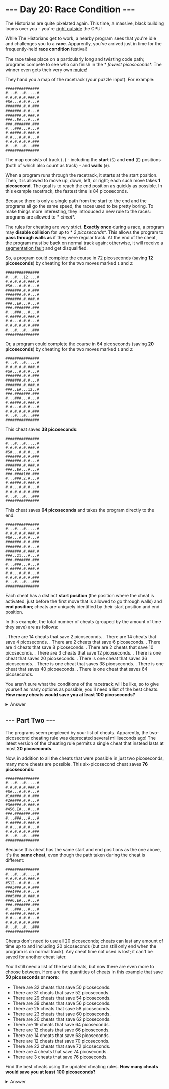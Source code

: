 # --- Day 20: Race Condition ---

The Historians are quite pixelated again. This time, a massive, black building looms over you -
you're [right outside](https://adventofcode.com/2017/day/24) the CPU!

While The Historians get to work, a nearby program sees that you're idle and challenges you to a **race**. Apparently,
you've arrived just in time for the frequently-held **race condition** festival!

The race takes place on a particularly long and twisting code path; programs compete to see who can finish in the *
*fewest picoseconds**. The winner even gets their very
own [mutex](https://en.wikipedia.org/wiki/Lock_(computer_science))!

They hand you a map of the racetrack (your puzzle input). For example:

```
###############
#...#...#.....#
#.#.#.#.#.###.#
#S#...#.#.#...#
#######.#.#.###
#######.#.#...#
#######.#.###.#
###..E#...#...#
###.#######.###
#...###...#...#
#.#####.#.###.#
#.#...#.#.#...#
#.#.#.#.#.#.###
#...#...#...###
###############
```

The map consists of track (`.`) - including the **start** (`S`) and **end** (`E`) positions (both of which also count as
track) - and **walls** (`#`).

When a program runs through the racetrack, it starts at the start position. Then, it is allowed to move up, down, left,
or right; each such move takes **1 picosecond**. The goal is to reach the end position as quickly as possible. In this
example racetrack, the fastest time is 84 picoseconds.

Because there is only a single path from the start to the end and the programs all go the same speed, the races used to
be pretty boring. To make things more interesting, they introduced a new rule to the races: programs are allowed to *
*cheat**.

The rules for cheating are very strict. **Exactly once** during a race, a program may **disable collision** for up to *
*2 picoseconds**. This allows the program to **pass through walls as** if they were regular track. At the end of the
cheat, the program must be back on normal track again; otherwise, it will receive
a [segmentation fault](https://en.wikipedia.org/wiki/Segmentation_fault) and get disqualified.

So, a program could complete the course in 72 picoseconds (saving **12 picoseconds**) by cheating for the two moves
marked `1` and `2`:

```
###############
#...#...12....#
#.#.#.#.#.###.#
#S#...#.#.#...#
#######.#.#.###
#######.#.#...#
#######.#.###.#
###..E#...#...#
###.#######.###
#...###...#...#
#.#####.#.###.#
#.#...#.#.#...#
#.#.#.#.#.#.###
#...#...#...###
###############
```

Or, a program could complete the course in 64 picoseconds (saving **20 picoseconds**) by cheating for the two moves
marked `1` and `2`:

```
###############
#...#...#.....#
#.#.#.#.#.###.#
#S#...#.#.#...#
#######.#.#.###
#######.#.#...#
#######.#.###.#
###..E#...12..#
###.#######.###
#...###...#...#
#.#####.#.###.#
#.#...#.#.#...#
#.#.#.#.#.#.###
#...#...#...###
###############
```

This cheat saves **38 picoseconds**:

```
###############
#...#...#.....#
#.#.#.#.#.###.#
#S#...#.#.#...#
#######.#.#.###
#######.#.#...#
#######.#.###.#
###..E#...#...#
###.####1##.###
#...###.2.#...#
#.#####.#.###.#
#.#...#.#.#...#
#.#.#.#.#.#.###
#...#...#...###
###############
```

This cheat saves **64 picoseconds** and takes the program directly to the end:

```
###############
#...#...#.....#
#.#.#.#.#.###.#
#S#...#.#.#...#
#######.#.#.###
#######.#.#...#
#######.#.###.#
###..21...#...#
###.#######.###
#...###...#...#
#.#####.#.###.#
#.#...#.#.#...#
#.#.#.#.#.#.###
#...#...#...###
###############
```

Each cheat has a distinct **start position** (the position where the cheat is activated, just before the first move that
is allowed to go through walls) and **end position**; cheats are uniquely identified by their start position and end
position.

In this example, the total number of cheats (grouped by the amount of time they save) are as follows:

. There are 14 cheats that save 2 picoseconds.
. There are 14 cheats that save 4 picoseconds.
. There are 2 cheats that save 6 picoseconds.
. There are 4 cheats that save 8 picoseconds.
. There are 2 cheats that save 10 picoseconds.
. There are 3 cheats that save 12 picoseconds.
. There is one cheat that saves 20 picoseconds.
. There is one cheat that saves 36 picoseconds.
. There is one cheat that saves 38 picoseconds.
. There is one cheat that saves 40 picoseconds.
. There is one cheat that saves 64 picoseconds.

You aren't sure what the conditions of the racetrack will be like, so to give yourself as many options as possible,
you'll need a list of the best cheats. **How many cheats would save you at least 100 picoseconds?**

<details><summary>Answer</summary>

Your puzzle answer was `1393`.

</details>

## --- Part Two ---

The programs seem perplexed by your list of cheats. Apparently, the two-picosecond cheating rule was deprecated several
milliseconds ago! The latest version of the cheating rule permits a single cheat that instead lasts at most **20
picoseconds**.

Now, in addition to all the cheats that were possible in just two picoseconds, many more cheats are possible. This
six-picosecond cheat saves **76 picoseconds**:

```
###############
#...#...#.....#
#.#.#.#.#.###.#
#S#...#.#.#...#
#1#####.#.#.###
#2#####.#.#...#
#3#####.#.###.#
#456.E#...#...#
###.#######.###
#...###...#...#
#.#####.#.###.#
#.#...#.#.#...#
#.#.#.#.#.#.###
#...#...#...###
###############
```

Because this cheat has the same start and end positions as the one above, it's the **same cheat**, even though the path
taken during the cheat is different:

```
###############
#...#...#.....#
#.#.#.#.#.###.#
#S12..#.#.#...#
###3###.#.#.###
###4###.#.#...#
###5###.#.###.#
###6.E#...#...#
###.#######.###
#...###...#...#
#.#####.#.###.#
#.#...#.#.#...#
#.#.#.#.#.#.###
#...#...#...###
###############
```

Cheats don't need to use all 20 picoseconds; cheats can last any amount of time up to and including 20 picoseconds (but
can still only end when the program is on normal track). Any cheat time not used is lost; it can't be saved for another
cheat later.

You'll still need a list of the best cheats, but now there are even more to choose between. Here are the quantities of
cheats in this example that save **50 picoseconds or more**:

- There are 32 cheats that save 50 picoseconds.
- There are 31 cheats that save 52 picoseconds.
- There are 29 cheats that save 54 picoseconds.
- There are 39 cheats that save 56 picoseconds.
- There are 25 cheats that save 58 picoseconds.
- There are 23 cheats that save 60 picoseconds.
- There are 20 cheats that save 62 picoseconds.
- There are 19 cheats that save 64 picoseconds.
- There are 12 cheats that save 66 picoseconds.
- There are 14 cheats that save 68 picoseconds.
- There are 12 cheats that save 70 picoseconds.
- There are 22 cheats that save 72 picoseconds.
- There are 4 cheats that save 74 picoseconds.
- There are 3 cheats that save 76 picoseconds.

Find the best cheats using the updated cheating rules. **How many cheats would save you at least 100 picoseconds?**

<details><summary>Answer</summary>

Your puzzle answer was `990096`.

</details>
